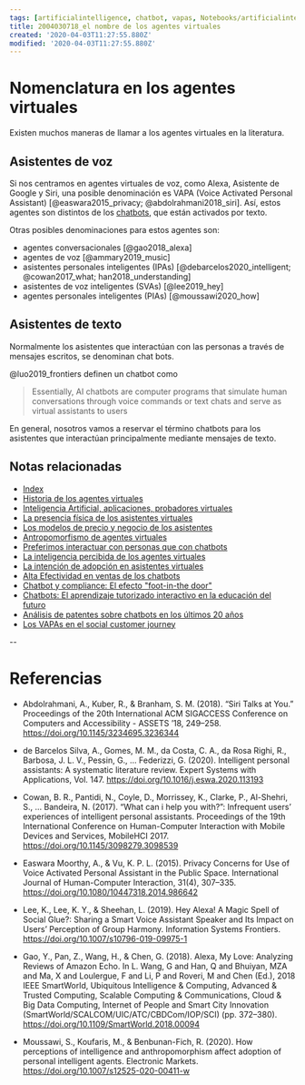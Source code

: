 ```yaml
---
tags: [artificialintelligence, chatbot, vapas, Notebooks/artificialintelligence, virtualagents, names]
title: 2004030718_el nombre de los agentes virtuales
created: '2020-04-03T11:27:55.880Z'
modified: '2020-04-03T11:27:55.880Z'
---
```


# Nomenclatura en los agentes virtuales

Existen muchos maneras de llamar a los agentes virtuales en la literatura.

## Asistentes de voz

Si nos centramos en agentes virtuales de voz, como Alexa, Asistente de Google y Siri, una posible denominación es VAPA (Voice Activated Personal Assistant) [@easwara2015_privacy; @abdolrahmani2018_siri]. Así, estos agentes son distintos de los [chatbots](2003241127_chatbotsycustomercompliance.md), que están activados por texto.

Otras posibles denominaciones para estos agentes son:

- agentes conversacionales [@gao2018_alexa]
- agentes de voz [@ammary2019_music]
- asistentes personales inteligentes (IPAs) [@debarcelos2020_intelligent; @cowan2017_what; han2018_understanding]
- asistentes de voz inteligentes (SVAs) [@lee2019_hey]
- agentes personales inteligentes (PIAs) [@moussawi2020_how]

## Asistentes de texto

Normalmente los asistentes que interactúan con las personas a través de mensajes escritos, se denominan chat bots.

@luo2019_frontiers definen un chatbot como 

> Essentially, AI chatbots are computer programs that simulate human conversations through voice commands or text chats and serve as virtual assistants to users

En general, nosotros vamos a reservar el término chatbots para los asistentes que interactúan principalmente mediante mensajes de texto.

## Notas relacionadas


- [Index](_2003101705_index.md)
- [Historia de los agentes virtuales](2004030753_historia_agentes_virtuales.md)
- [Inteligencia Artificial, aplicaciones, probadores virtuales](2005021646_aplicacionesIA_probadoresvirtuales.md)
- [La presencia física de los asistentes virtuales](2004040921_cuerpo_presencia_fisica_asistentes_virtuales.md)
- [Los modelos de precio y negocio de los asistentes](2004281216_modelos_precios_asistentes_virtuales.md)
- [Antropomorfismo de agentes virtuales](2004060734_antropomorfismo_vapas.md)
- [Preferimos interactuar con personas que con chatbots](2004041604_preferimos_comprar_personas_chatbot.md)
- [La inteligencia percibida de los agentes virtuales](2004060750_inteligencia_percibida_agentes_virtuales.md)
- [La intención de adopción en asistentes virtuales](2004060832_intencion_adopcion_agente_virtual.md)
- [Alta Efectividad en ventas de los chatbots](2004041632_efectividad_chatbots.md)
- [Chatbot y compliance: El efecto "foot-in-the door"](2003241149_chatbots_footinthedoor_y_compliance.md)
- [Chatbots: El aprendizaje tutorizado interactivo en la educación del futuro](2003101700_aprendizaje_interactivo_educacion_futuro.md)
- [Análisis de patentes sobre chatbots en los últimos 20 años](2003250911_analisistextopatentesparachatbots.md)
- [Los VAPAs en el social customer journey](2005021657_customerjourney_social.md)


--
# Referencias

- Abdolrahmani, A., Kuber, R., & Branham, S. M. (2018). “Siri Talks at You.” Proceedings of the 20th International ACM SIGACCESS Conference on Computers and Accessibility - ASSETS ’18, 249–258. https://doi.org/10.1145/3234695.3236344

- de Barcelos Silva, A., Gomes, M. M., da Costa, C. A., da Rosa Righi, R., Barbosa, J. L. V., Pessin, G., … Federizzi, G. (2020). Intelligent personal assistants: A systematic literature review. Expert Systems with Applications, Vol. 147. https://doi.org/10.1016/j.eswa.2020.113193

- Cowan, B. R., Pantidi, N., Coyle, D., Morrissey, K., Clarke, P., Al-Shehri, S., … Bandeira, N. (2017). “What can i help you with?”: Infrequent users’ experiences of intelligent personal assistants. Proceedings of the 19th International Conference on Human-Computer Interaction with Mobile Devices and Services, MobileHCI 2017. https://doi.org/10.1145/3098279.3098539

- Easwara Moorthy, A., & Vu, K. P. L. (2015). Privacy Concerns for Use of Voice Activated Personal Assistant in the Public Space. International Journal of Human-Computer Interaction, 31(4), 307–335. https://doi.org/10.1080/10447318.2014.986642

- Lee, K., Lee, K. Y., & Sheehan, L. (2019). Hey Alexa! A Magic Spell of Social Glue?: Sharing a Smart Voice Assistant Speaker and Its Impact on Users’ Perception of Group Harmony. Information Systems Frontiers. https://doi.org/10.1007/s10796-019-09975-1

- Gao, Y., Pan, Z., Wang, H., & Chen, G. (2018). Alexa, My Love: Analyzing Reviews of Amazon Echo. In L. Wang, G and Han, Q and Bhuiyan, MZA and Ma, X and Loulergue, F and Li, P and Roveri, M and Chen (Ed.), 2018 IEEE SmartWorld, Ubiquitous Intelligence & Computing, Advanced & Trusted Computing, Scalable Computing & Communications, Cloud & Big Data Computing, Internet of People and Smart City Innovation (SmartWorld/SCALCOM/UIC/ATC/CBDCom/IOP/SCI) (pp. 372–380). https://doi.org/10.1109/SmartWorld.2018.00094

- Moussawi, S., Koufaris, M., & Benbunan-Fich, R. (2020). How perceptions of intelligence and anthropomorphism affect adoption of personal intelligent agents. Electronic Markets. https://doi.org/10.1007/s12525-020-00411-w
